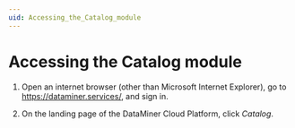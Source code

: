 ```yaml
---
uid: Accessing_the_Catalog_module
---
```


# Accessing the Catalog module

1. Open an internet browser (other than Microsoft Internet Explorer), go to
<https://dataminer.services/>, and sign in.

2. On the landing page of the DataMiner Cloud Platform, click *Catalog*.
